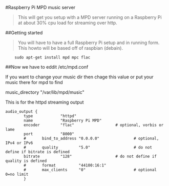 #Raspberry Pi MPD music server
>This will get you setup with a MPD server running on a Raspberry Pi at about 30% cpu load for streaming over http.

##Getting started
>You will have to have a full Raspberry Pi setup and in running form. This howto will be based off of raspbian (debain).
        
        sudo apt-get install mpd mpc flac
        
##Now we have to eddit /etc/mpd.conf

If you want to change your music dir then chage this value or put your music there for mpd to find

music_directory		"/var/lib/mpd/music"




This is for the httpd streaming output

    audio_output {
            type            "httpd"
            name            "Raspberry Pi MPD"
            encoder         "flac"                  # optional, vorbis or lame
            port            "8000"
            #       bind_to_address "0.0.0.0"               # optional, IPv4 or IPv6
            #       quality         "5.0"                   # do not define if bitrate is defined
            bitrate         "128"                   # do not define if quality is defined
            #       format          "44100:16:1"
            #       max_clients     "0"                     # optional 0=no limit
            }
